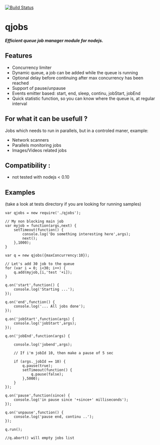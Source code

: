 [![Build Status](https://secure.travis-ci.org/franck34/qjobs.png)](http://travis-ci.org/franck34/qjobs)

**qjobs**
==================
***Efficient queue job manager module for nodejs.***

Features
--------------
* Concurrency limiter
* Dynamic queue, a job can be added while the queue is running
* Optional delay before continuing after max concurrency has been reached
* Support of pause/unpause
* Events emitter based: start, end, sleep, continu, jobStart, jobEnd
* Quick statistic function, so you can know where the queue is, at regular interval

For what it can be usefull ?
---------------------
Jobs which needs to run in parallels, but in a controled maner, example: 
* Network scanners
* Parallels monitoring jobs
* Images/Videos related jobs 


Compatibility :
------------------
* not tested with nodejs < 0.10


Examples
--------------------

(take a look at tests directory if you are looking for running samples)


```
var qjobs = new require('./qjobs');
                                
// My non blocking main job     
var myjob = function(args,next) {
    setTimeout(function() {
        console.log('Do something interesting here',args);
        next();
    },1000);
}

var q = new qjobs({maxConcurrency:10});

// Let's add 30 job to the queue
for (var i = 0; i<30; i++) {
    q.add(myjob,[i,'test '+i]);
}

q.on('start',function() {
    console.log('Starting ...');
});

q.on('end',function() {
    console.log('... All jobs done');
});

q.on('jobStart',function(args) {
    console.log('jobStart',args);
});

q.on('jobEnd',function(args) {

    console.log('jobend',args);

    // If i'm jobId 10, then make a pause of 5 sec

    if (args._jobId == 10) {
        q.pause(true);
        setTimeout(function() {
            q.pause(false);
        },5000);
    }
});

q.on('pause',function(since) {
    console.log('in pause since '+since+' milliseconds');
});

q.on('unpause',function() {
    console.log('pause end, continu ..');
});

q.run();

//q.abort() will empty jobs list

```

